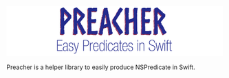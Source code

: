 ![Preacher: Easy Predicates in Swift](https://raw.githubusercontent.com/ahernandezlopez/Preacher/master/Media/header.png)

Preacher is a helper library to easily produce NSPredicate in Swift.


